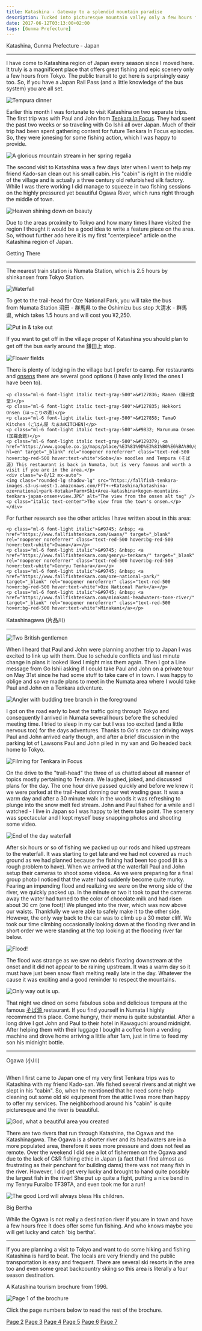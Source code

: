 ```yaml
---
title: Katashina - Gateway to a splendid mountain paradise
description: Tucked into picturesque mountain valley only a few hours from Tokyo you will find the quaint village of Katashina, which stands watch over Oze National Park...
date: 2017-06-12T03:13:00+02:00
tags: [Gunma Prefecture]
---
```

<div class=“text-lg m-2”>
<p class="mb-2 mt-4 font-semibold text-red-500 text-center">Katashina, Gunma Prefecture - Japan</p>
<hr />

<p class="mt-2 mb-2">I have come to Katashina region of Japan every season since I moved here. It truly is a magnificent place that offers great fishing and epic scenery only a few hours from Tokyo. The public transit to get here is surprisingly easy too. So, if you have a Japan Rail Pass (and a little knowledge of the bus system) you are all set.</p>

<img class="w-8/12 rounded-lg shadow-lg mx-auto" src="https://fallfish-tenkara-images.s3-us-west-1.amazonaws.com/FfT+-+Katashina/oze+national+park-gunma+prefecture-tenkara-japan-kebari-soba+tempura+dinner.JPG" alt="Tempura dinner" />

<p class="mt-2 mb-2">Earlier this month I was fortunate to visit Katashina on two separate trips. The first trip was with Paul and John from <a href="https://www.facebook.com/groups/TenkaraInFocus/" target="_blank" rel="noopener" class="text-red-500 hover:bg-red-500 hover:text-white">Tenkara In Focus</a>. They had spent the past two weeks or so traveling with Go Ishii all over Japan. Much of their trip had been spent gathering content for future Tenkara In Focus episodes. So, they were jonesing for some fishing action, which I was happy to provide.</p>

<img class="w-8/12 rounded-lg shadow-lg mx-auto" src="https://fallfish-tenkara-images.s3-us-west-1.amazonaws.com/FfT+-+Katashina/oze+national+park-gunma+prefecture-tenkara-japan-kebari-downstream.JPG" alt="A glorious mountain stream in her spring regalia" />

<p class="mt-2 mb-2">The second visit to Katashina was a few days later when I went to help my friend Kado-san clean out his small cabin. His "cabin" is right in the middle of the village and is actually a three century old refurbished silk factory. While I was there working I did manage to squeeze in two fishing sessions on the highly pressured yet beautiful Ogawa River, which runs right through the middle of town.</p>

<img class="w-8/12 rounded-lg shadow-lg mx-auto" src="https://fallfish-tenkara-images.s3-us-west-1.amazonaws.com/FfT+-+Katashina/katashina-oze+national+park-Hotaka+Farm+Ski+Area-katashina+kogen-mountains-tenkara-japan-clouds.JPG" alt="Heaven shining down on beauty" />

<p class="mt-2 mb-2">Due to the areas proximity to Tokyo and how many times I have visited the region I thought it would be a good idea to write a feature piece on the area. So, without further ado here it is my first "centerpiece" article on the Katashina region of Japan.</p>

<p class="mt-2 mb-2 font-semibold text-red-500 text-center">Getting There</p>
<hr />

<p class="mt-2 mb-2">The nearest train station is Numata Station, which is 2.5 hours by shinkansen from Tokyo Station.</p>

<img class="w-8/12 rounded-lg shadow-lg mx-auto" src="https://fallfish-tenkara-images.s3-us-west-1.amazonaws.com/FfT+-+Katashina/oze+national+park-gunma+prefecture-tenkara-japan-kebari-waterfall.JPG" alt="Waterfall" />

<p class="mt-2 mb-2">To get to the trail-head for Oze National Park, you will take the bus from Numata Station 沼田 - 群馬県 to the Oshimizu bus stop 大清水 - 群馬県, which takes 1.5 hours and will cost you ¥2,250.</p>

<img class="w-8/12 rounded-lg shadow-lg mx-auto" src="https://fallfish-tenkara-images.s3-us-west-1.amazonaws.com/FfT+-+Katashina/katashina-oze+national+park-Hotaka+Farm+Ski+Area-katashina+kogen-mountains-tenkara-japan-put+in-take+out.JPG" alt="Put in & take out" />

<p class="mt-2 mb-2">If you want to get off in the village proper of Katashina you should plan to get off the bus early around the 鎌田上 stop.</p>

<img class="w-8/12 rounded-lg shadow-lg mx-auto" src="https://fallfish-tenkara-images.s3-us-west-1.amazonaws.com/FfT+-+Katashina/katashina-oze+national+park-Hotaka+Farm+Ski+Area-katashina+kogen-mountains-tenkara-japan-flower+field.JPG" alt="Flower fields" />

<p class="mt-2 mb-2">There is plenty of lodging in the village but I prefer to camp. For restaurants and <a href="https://www.fallfishtenkara.com/onsens/" target="_blank" rel="noopener noreferrer" class="text-red-500 hover:bg-red-500 hover:text-white">onsens</a> there are several good options (I have only listed the ones I have been to).</p>

 	<p class="ml-6 font-light italic text-gray-500">&#127836; Ramen (鎌田食堂)</p>
 	<p class="ml-6 font-light italic text-gray-500">&#127835; Hokkori Onsen (ほっこりの湯)</p>
 	<p class="ml-6 font-light italic text-gray-500">&#127858; TamaO Kitchen (ごはん屋 たまおKITCHEN)</p>
 	<p class="ml-6 font-light italic text-gray-500">&#9832; Marunuma Onsen (加羅倉館)</p>
 	<p class="ml-6 font-light italic text-gray-500">&#129379; <a href="https://www.google.co.jp/maps/place/%E3%81%9D%E3%81%B0%E6%BA%90/@36.6402989,139.0076257,13z/data=!4m13!1m7!3m6!1s0x601e6085c836ae59:0xd799356889717292!2sGunma+Prefecture!3b1!8m2!3d36.3906675!4d139.0604061!3m4!1s0x0:0x388af764bff6293a!8m2!3d36.6509991!4d139.0392566?hl=en" target="_blank" rel="noopener noreferrer" class="text-red-500 hover:bg-red-500 hover:text-white">Soba</a> noodles and Tempura (そば源) This restaurant is back in Numata, but is very famous and worth a visit if you are in the area.</p>
    <div class="w-8/12 mx-auto">
    <img class="rounded-lg shadow-lg" src="https://fallfish-tenkara-images.s3-us-west-1.amazonaws.com/FfT+-+Katashina/katashina-oze+national+park-Hotaka+Farm+Ski+Area-katashina+kogen-mountains-tenkara-japan-onsen+view.JPG" alt="The view from the onsen alt tag" />
    <p class="italic text-center">The view from the town's onsen.</p>
    </div>

<p class="mt-2 mb-2">For further research see the other articles I have written about in this area:</p>

 	<p class="ml-6 font-light italic">&#9745; &nbsp; <a href="https://www.fallfishtenkara.com/iwana/" target="_blank" rel="noopener noreferrer" class="text-red-500 hover:bg-red-500 hover:text-white">Iwana</a></p>
 	<p class="ml-6 font-light italic">&#9745; &nbsp; <a href="https://www.fallfishtenkara.com/genryu-tenkara/" target="_blank" rel="noopener noreferrer" class="text-red-500 hover:bg-red-500 hover:text-white">Genryu Tenkara</a></p>
 	<p class="ml-6 font-light italic">&#9745; &nbsp; <a href="https://www.fallfishtenkara.com/oze-national-park/" target="_blank" rel="noopener noreferrer" class="text-red-500 hover:bg-red-500 hover:text-white">Oze National Park</a></p>
 	<p class="ml-6 font-light italic">&#9745; &nbsp; <a href="https://www.fallfishtenkara.com/minakami-headwaters-tone-river/" target="_blank" rel="noopener noreferrer" class="text-red-500 hover:bg-red-500 hover:text-white">Minakami</a></p>

<p class="mt-2 mb-2 font-semibold text-red-500 text-center">Katashinagawa (片品川)</p>
<hr />

<img class="w-8/12 rounded-lg shadow-lg mx-auto mt-2" src="https://fallfish-tenkara-images.s3-us-west-1.amazonaws.com/FfT+-+Katashina/oze+national+park-gunma+prefecture-tenkara-japan-kebari-paul+and+john.JPG" alt="Two British gentlemen" />

<p class="mt-2 mb-2">When I heard that Paul and John were planning another trip to Japan I was excited to link up with them. Due to schedule conflicts and last minute change in plans it looked liked I might miss them again. Then I got a Line message from Go Ishii asking if I could take Paul and John on a private tour on May 31st since he had some stuff to take care of in town. I was happy to oblige and so we made plans to meet in the Numata area where I would take Paul and John on a Tenkara adventure.</p>

<img class="w-8/12 rounded-lg shadow-lg mx-auto" src="https://fallfish-tenkara-images.s3-us-west-1.amazonaws.com/FfT+-+Katashina/oze+national+park-gunma+prefecture-tenkara-japan-kebari-artistic+focus.JPG" alt="Angler with budding tree branch in the foreground" />

<p class="mt-2 mb-2">I got on the road early to beat the traffic going through Tokyo and consequently I arrived in Numata several hours before the scheduled meeting time. I tried to sleep in my car but I was too excited (and a little nervous too) for the days adventures. Thanks to Go's race car driving ways Paul and John arrived early though, and after a brief discussion in the parking lot of Lawsons Paul and John piled in my van and Go headed back home to Tokyo.</p>

<img class="w-8/12 rounded-lg shadow-lg mx-auto" src="https://fallfish-tenkara-images.s3-us-west-1.amazonaws.com/FfT+-+Katashina/oze+national+park-gunma+prefecture-tenkara-japan-kebari-tenkara+in+focus.JPG" alt="Filming for Tenkara in Focus" />

<p class="mt-2 mb-2">On the drive to the "trail-head" the three of us chatted about all manner of topics mostly pertaining to Tenkara. We laughed, joked, and discussed plans for the day. The one hour drive passed quickly and before we knew it we were parked at the trail-head donning our wet wading gear. It was a warm day and after a 30 minute walk in the woods it was refreshing to plunge into the snow melt fed stream. John and Paul fished for a while and I watched - I live in Japan so I was happy to let them take point. The scenery was spectacular and I kept myself busy snapping photos and shooting some video.</p>

<img class="w-8/12 rounded-lg shadow-lg mx-auto" src="https://fallfish-tenkara-images.s3-us-west-1.amazonaws.com/FfT+-+Katashina/oze+national+park-gunma+prefecture-tenkara-japan-kebari-end+of+the+day.JPG" alt="End of the day waterfall" />

<p class="mt-2 mb-2">After six hours or so of fishing we packed up our rods and hiked upstream to the waterfall. It was starting to get late and we had not covered as much ground as we had planned because the fishing had been too good (it is a rough problem to have). When we arrived at the waterfall Paul and John setup their cameras to shoot some videos. As we were preparing for a final group photo I noticed that the water had suddenly become quite murky. Fearing an impending flood and realizing we were on the wrong side of the river, we quickly packed up. In the minute or two it took to put the cameras away the water had turned to the color of chocolate milk and had risen about 30 cm (one foot)! We plunged into the river, which was now above our waists. Thankfully we were able to safely make it to the other side. However, the only way back to the car was to climb up a 30 meter cliff. We took our time climbing occasionally looking down at the flooding river and in short order we were standing at the top looking at the flooding river far below.</p>

<img class="w-8/12 rounded-lg shadow-lg mx-auto" src="https://fallfish-tenkara-images.s3-us-west-1.amazonaws.com/FfT+-+Katashina/oze+national+park-gunma+prefecture-tenkara-japan-kebari-chocolate+milk.JPG" alt="Flood!" />

<p class="mt-2 mb-2">The flood was strange as we saw no debris floating downstream at the onset and it did not appear to be raining upstream. It was a warm day so it must have just been snow flash melting really late in the day. Whatever the cause it was exciting and a good reminder to respect the mountains.</p>

<img class="w-8/12 rounded-lg shadow-lg mx-auto" src="https://fallfish-tenkara-images.s3-us-west-1.amazonaws.com/FfT+-+Katashina/oze+national+park-gunma+prefecture-tenkara-japan-kebari-climbing+to+get+out.JPG" alt="Only way out is up." />

<p class="mt-2 mb-2">That night we dined on some fabulous soba and delicious tempura at the famous <a href="https://www.google.co.jp/maps/place/%E3%81%9D%E3%81%B0%E6%BA%90/@36.650998,139.037059,17z/data=!3m1!4b1!4m8!1m2!10m1!1e3!3m4!1s0x601e68271afc1885:0x388af764bff6293a!8m2!3d36.650998!4d139.039253?hl=en" target="_blank" rel="noopener" class="text-red-500 hover:bg-red-500 hover:text-white"
>そば源 </a>restaurant. If you find yourself in Numata I highly recommend this place. Come hungry, their menu is quite substantial. After a long drive I got John and Paul to their hotel in Kawaguchi around midnight. After helping them with their luggage I bought a coffee from a vending machine and drove home arriving a little after 1am, just in time to feed my son his midnight bottle.</p>

<hr />

<p class="mt-2 mb-2 font-semibold text-red-500 text-center">Ogawa (小川)</p>

<img class="w-8/12 rounded-lg shadow-lg mx-auto" src="https://fallfish-tenkara-images.s3-us-west-1.amazonaws.com/FfT+-+Katashina/katashina-oze+national+park-Hotaka+Farm+Ski+Area-katashina+kogen-mountains-tenkara-japan-rice+fields.JPG" alt="" />

<p class="mt-2 mb-2">When I first came to Japan one of my very first Tenkara trips was to Katashina with my friend Kado-san. We fished several rivers and at night we slept in his "cabin". So, when he mentioned that he need some help cleaning out some old ski equipment from the attic I was more than happy to offer my services. The neighborhood around his "cabin" is quite picturesque and the river is beautiful.</p>

<img class="w-8/12 rounded-lg shadow-lg mx-auto" src="https://fallfish-tenkara-images.s3-us-west-1.amazonaws.com/FfT+-+Katashina/katashina-oze+national+park-Hotaka+Farm+Ski+Area-katashina+kogen-mountains-tenkara-japan-spring+time.JPG" alt="God, what a beautiful area you created" />

<p class="mt-2 mb-2">There are two rivers that run through Katashina, the Ogawa and the Katashinagawa. The Ogawa is a shorter river and its headwaters are in a more populated area, therefore it sees more pressure and does not feel as remote. Over the weekend I did see a lot of fishermen on the Ogawa and due to the lack of C&amp;R fishing ethic in Japan (a fact that I find almost as frustrating as their penchant for building dams) there was not many fish in the river. However, I did get very lucky and brought to hand quite possibly the largest fish in the river! She put up quite a fight, putting a nice bend in my Tenryu Furaibo TF39TA, and even took me for a run!</p>

<div class="w-8/12 mx-auto">
<img class="rounded-lg shadow-lg" src="https://fallfish-tenkara-images.s3-us-west-1.amazonaws.com/FfT+-+Katashina/katashina-oze+national+park-Hotaka+Farm+Ski+Area-katashina+kogen-mountains-tenkara-japan-shaku+iwana.jpg" alt="The good Lord will always bless His children." />
<p class="text-center italic">Big Bertha</p>
</div>

<p class="mt-2 mb-2">While the Ogawa is not really a destination river if you are in town and have a few hours free it does offer some fun fishing. And who knows maybe you will get lucky and catch 'big bertha'.</p>

<hr />

<p class="mt-2 mb-2">If you are planning a visit to Tokyo and want to do some hiking and fishing Katashina is hard to beat. The locals are very friendly and the public transportation is easy and frequent. There are several ski resorts in the area too and even some great backcountry skiing so this area is literally a four season destination.</p>

<p class="mt-2 mb-2 font-semibold text-center">A Katashina tourism brochure from 1996.</p>

<img class="w-8/12 rounded-lg shadow-lg mx-auto" src="https://fallfish-tenkara-images.s3-us-west-1.amazonaws.com/FfT+-+Katashina/katashina+tourism+brochure+1.JPG" alt="Page 1 of the brochure" />

<p class="italic text-center text-red-500 font-semibold mb-4">Click the page numbers below to read the rest of the brochure.</p>

<div class="flex flex-row w-8/12 mx-auto justify-between">
    <a href="https://fallfish-tenkara-images.s3-us-west-1.amazonaws.com/FfT+-+Katashina/katashina+tourism+brochure+2.JPG" target="_blank" rel="noopener noreferrer" class="text-red-500 hover:bg-red-500 hover:text-white">Page 2</a>
    <a href="https://fallfish-tenkara-images.s3-us-west-1.amazonaws.com/FfT+-+Katashina/katashina+tourism+brochure+3.JPG" target="_blank" rel="noopener noreferrer" class="text-red-500 hover:bg-red-500 hover:text-white">Page 3</a>
    <a href="https://fallfish-tenkara-images.s3-us-west-1.amazonaws.com/FfT+-+Katashina/katashina+tourism+brochure+4.JPG" target="_blank" rel="noopener noreferrer" class="text-red-500 hover:bg-red-500 hover:text-white">Page 4</a>
    <a href="https://fallfish-tenkara-images.s3-us-west-1.amazonaws.com/FfT+-+Katashina/katashina+tourism+brochure+5.JPG" target="_blank" rel="noopener noreferrer" class="text-red-500 hover:bg-red-500 hover:text-white">Page 5</a>
    <a href="https://fallfish-tenkara-images.s3-us-west-1.amazonaws.com/FfT+-+Katashina/katashina+tourism+brochure+6.JPG" target="_blank" rel="noopener noreferrer" class="text-red-500 hover:bg-red-500 hover:text-white">Page 6</a>
    <a href="https://fallfish-tenkara-images.s3-us-west-1.amazonaws.com/FfT+-+Katashina/katashina+tourism+brochure+7.JPG" target="_blank" rel="noopener noreferrer" class="text-red-500 hover:bg-red-500 hover:text-white">Page 7</a>
</div>

</div>
